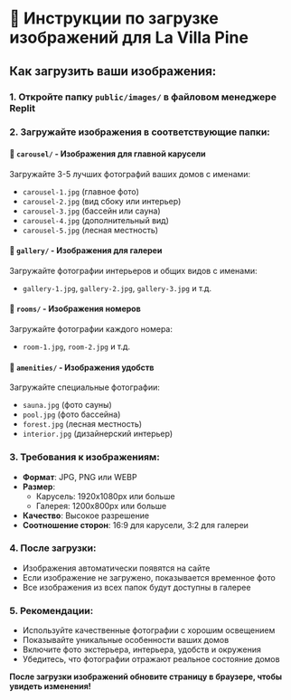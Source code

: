 # 📸 Инструкции по загрузке изображений для La Villa Pine

## Как загрузить ваши изображения:

### 1. Откройте папку `public/images/` в файловом менеджере Replit

### 2. Загружайте изображения в соответствующие папки:

#### 📁 `carousel/` - Изображения для главной карусели
Загружайте 3-5 лучших фотографий ваших домов с именами:
- `carousel-1.jpg` (главное фото)
- `carousel-2.jpg` (вид сбоку или интерьер)
- `carousel-3.jpg` (бассейн или сауна)
- `carousel-4.jpg` (дополнительный вид)
- `carousel-5.jpg` (лесная местность)

#### 📁 `gallery/` - Изображения для галереи
Загружайте фотографии интерьеров и общих видов с именами:
- `gallery-1.jpg`, `gallery-2.jpg`, `gallery-3.jpg` и т.д.

#### 📁 `rooms/` - Изображения номеров
Загружайте фотографии каждого номера:
- `room-1.jpg`, `room-2.jpg` и т.д.

#### 📁 `amenities/` - Изображения удобств
Загружайте специальные фотографии:
- `sauna.jpg` (фото сауны)
- `pool.jpg` (фото бассейна)
- `forest.jpg` (лесная местность)
- `interior.jpg` (дизайнерский интерьер)

### 3. Требования к изображениям:
- **Формат**: JPG, PNG или WEBP
- **Размер**: 
  - Карусель: 1920x1080px или больше
  - Галерея: 1200x800px или больше
- **Качество**: Высокое разрешение
- **Соотношение сторон**: 16:9 для карусели, 3:2 для галереи

### 4. После загрузки:
- Изображения автоматически появятся на сайте
- Если изображение не загружено, показывается временное фото
- Все изображения из всех папок будут доступны в галерее

### 5. Рекомендации:
- Используйте качественные фотографии с хорошим освещением
- Показывайте уникальные особенности ваших домов
- Включите фото экстерьера, интерьера, удобств и окружения
- Убедитесь, что фотографии отражают реальное состояние домов

**После загрузки изображений обновите страницу в браузере, чтобы увидеть изменения!**